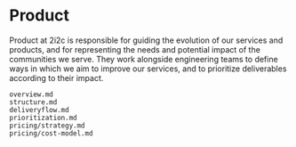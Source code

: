 # Product

Product at 2i2c is responsible for guiding the evolution of our services and products, and for representing the needs and potential impact of the communities we serve.
They work alongside engineering teams to define ways in which we aim to improve our services, and to prioritize deliverables according to their impact.

```{toctree}
overview.md
structure.md
deliveryflow.md
prioritization.md
pricing/strategy.md
pricing/cost-model.md
```
